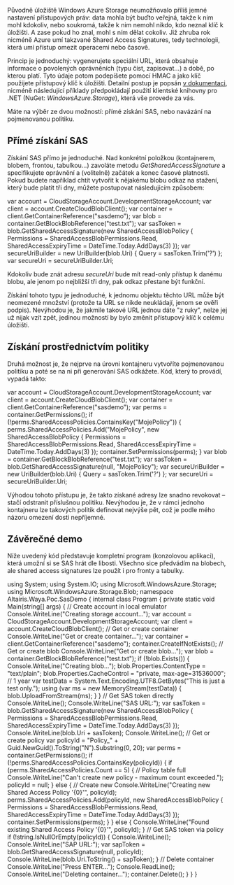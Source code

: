 <!-- dcterms:identifier = aspnetcz#3411 -->
<!-- dcterms:title = Windows Azure Storage a Shared Access Signatures -->
<!-- dcterms:abstract = Původně úložiště Windows Azure Storage neumožňovalo příliš jemné nastavení přístupových práv: data mohla být buďto veřejná, takže k nim mohl kdokoliv, nebo soukromá, takže k nim nemohl nikdo, kdo neznal klíč k úložišti. A zase pokud ho znal, mohl s ním dělat cokoliv. Již zhruba rok nicméně Azure umí takzvané Shared Access Signatures, tedy technologii, která umí přístup omezit operacemi nebo časově. -->
<!-- np9:categoryId = 2 -->
<!-- x4w:category = Bezpečnost -->
<!-- np9:authorId = 1 -->
<!-- np9:authorEmail = michal.valasek@altairis.cz -->
<!-- dcterms:creator = Michal Altair Valášek -->
<!-- dcterms:created = 2013-05-03T22:41:54.95+02:00 -->
<!-- dcterms:dateAccepted = 2013-05-06T08:00:00+02:00 -->
<!-- x4w:pictureWidth = 150 -->
<!-- x4w:pictureHeight = 150 -->
<!-- x4w:pictureUrl = /perex-pictures/20130506-windows-azure-storage-a-shared-access-signatures.png -->

Původně úložiště Windows Azure Storage neumožňovalo příliš jemné nastavení přístupových práv: data mohla být buďto veřejná, takže k nim mohl kdokoliv, nebo soukromá, takže k nim nemohl nikdo, kdo neznal klíč k úložišti. A zase pokud ho znal, mohl s ním dělat cokoliv. Již zhruba rok nicméně Azure umí takzvané Shared Access Signatures, tedy technologii, která umí přístup omezit operacemi nebo časově.

Princip je jednoduchý: vygenerujete speciální URL, která obsahuje informace o povolených oprávněních (typu číst, zapisovat…) a době, po kterou platí. Tyto údaje potom podepíšete pomocí HMAC a jako klíč použijete přístupový klíč k úložišti. Detailní postup je popsán [v dokumentaci](http://msdn.microsoft.com/en-us/library/windowsazure/hh508996.aspx), nicméně následující příklady předpokládají použití klientské knihovny pro .NET (NuGet: *WindowsAzure.Storage*), která vše provede za vás.

Máte na výběr ze dvou možností: přímé získání SAS, nebo navázání na pojmenovanou politiku.

## Přímé získání SAS

Získání SAS přímo je jednoduché. Nad konkrétní položkou (kontajnerem, blobem, frontou, tabulkou…) zavoláte metodu *GetSharedAccessSignature* a specifikujete oprávnění a (volitelně) začátek a konec časové platnosti. Pokud budete například chtít vytvořit k nějakému blobu odkaz na stažení, který bude platit tři dny, můžete postupovat následujícím způsobem:

var account = CloudStorageAccount.DevelopmentStorageAccount; var client = account.CreateCloudBlobClient(); var container = client.GetContainerReference("sasdemo"); var blob = container.GetBlockBlobReference("test.txt"); var sasToken = blob.GetSharedAccessSignature(new SharedAccessBlobPolicy { Permissions = SharedAccessBlobPermissions.Read, SharedAccessExpiryTime = DateTime.Today.AddDays(3) }); var secureUriBuilder = new UriBuilder(blob.Uri) { Query = sasToken.Trim('?') }; var secureUri = secureUriBuilder.Uri;

Kdokoliv bude znát adresu *secureUri* bude mít read-only přístup k danému blobu, ale jenom po nejbližší tři dny, pak odkaz přestane být funkční.

Získání tohoto typu je jednoduché, k jednomu objektu těchto URL může být neomezené množství (protože ta URL se nikde neukládají, jenom se ověři podpis). Nevýhodou je, že jakmile takové URL jednou dáte "z ruky", nelze jej už nijak vzít zpět, jedinou možností by bylo změnit přístupový klíč k celému úložišti.

## Získání prostřednictvím politiky

Druhá možnost je, že nejprve na úrovni kontajneru vytvoříte pojmenovanou politiku a poté se na ni při generování SAS odkážete. Kód, který to provádí, vypadá takto:

var account = CloudStorageAccount.DevelopmentStorageAccount; var client = account.CreateCloudBlobClient(); var container = client.GetContainerReference("sasdemo"); var perms = container.GetPermissions(); if (!perms.SharedAccessPolicies.ContainsKey("MojePolicy")) { perms.SharedAccessPolicies.Add("MojePolicy", new SharedAccessBlobPolicy { Permissions = SharedAccessBlobPermissions.Read, SharedAccessExpiryTime = DateTime.Today.AddDays(3) }); container.SetPermissions(perms); } var blob = container.GetBlockBlobReference("test.txt"); var sasToken = blob.GetSharedAccessSignature(null, "MojePolicy"); var secureUriBuilder = new UriBuilder(blob.Uri) { Query = sasToken.Trim('?') }; var secureUri = secureUriBuilder.Uri;

Výhodou tohoto přístupu je, že takto získané adresy lze snadno revokovat – stačí odstranit příslušnou politiku. Nevýhodou je, že v rámci jednoho kontajneru lze takových politik definovat nejvýše pět, což je podle mého názoru omezení dosti nepříjemné.

## Závěrečné demo

Níže uvedený kód představuje kompletní program (konzolovou aplikaci), která umožní si se SAS hrát dle libosti. Všechno sice předvádím na blobech, ale shared access signatures lze použít i pro fronty a tabulky.

using System; using System.IO; using Microsoft.WindowsAzure.Storage; using Microsoft.WindowsAzure.Storage.Blob; namespace Altairis.Waya.Poc.SasDemo { internal class Program { private static void Main(string[] args) { // Create account in local emulator Console.WriteLine("Creating storage account..."); var account = CloudStorageAccount.DevelopmentStorageAccount; var client = account.CreateCloudBlobClient(); // Get or create container Console.WriteLine("Get or create container..."); var container = client.GetContainerReference("sasdemo"); container.CreateIfNotExists(); // Get or create blob Console.WriteLine("Get or create blob..."); var blob = container.GetBlockBlobReference("test.txt"); if (!blob.Exists()) { Console.WriteLine("Creating blob..."); blob.Properties.ContentType = "text/plain"; blob.Properties.CacheControl = "private, max-age=31536000"; // 1 year var testData = System.Text.Encoding.UTF8.GetBytes("This is just a test only."); using (var ms = new MemoryStream(testData)) { blob.UploadFromStream(ms); } } // Get SAS token directly Console.WriteLine(); Console.WriteLine("SAS URL:"); var sasToken = blob.GetSharedAccessSignature(new SharedAccessBlobPolicy { Permissions = SharedAccessBlobPermissions.Read, SharedAccessExpiryTime = DateTime.Today.AddDays(3) }); Console.WriteLine(blob.Uri + sasToken); Console.WriteLine(); // Get or create policy var policyId = "Policy_" + Guid.NewGuid().ToString("N").Substring(0, 20); var perms = container.GetPermissions(); if (!perms.SharedAccessPolicies.ContainsKey(policyId)) { if (perms.SharedAccessPolicies.Count == 5) { // Policy table full Console.WriteLine("Can't create new policy - maximum count exceeded."); policyId = null; } else { // Create new Console.WriteLine("Creating new Shared Access Policy '{0}'", policyId); perms.SharedAccessPolicies.Add(policyId, new SharedAccessBlobPolicy { Permissions = SharedAccessBlobPermissions.Read, SharedAccessExpiryTime = DateTime.Today.AddDays(3) }); container.SetPermissions(perms); } } else { Console.WriteLine("Found existing Shared Access Policy '{0}'", policyId); } // Get SAS token via policy if (!string.IsNullOrEmpty(policyId)) { Console.WriteLine(); Console.WriteLine("SAP URL:"); var sapToken = blob.GetSharedAccessSignature(null, policyId); Console.WriteLine(blob.Uri.ToString() + sapToken); } // Delete container Console.WriteLine("Press ENTER..."); Console.ReadLine(); Console.WriteLine("Deleting container..."); container.Delete(); } } }